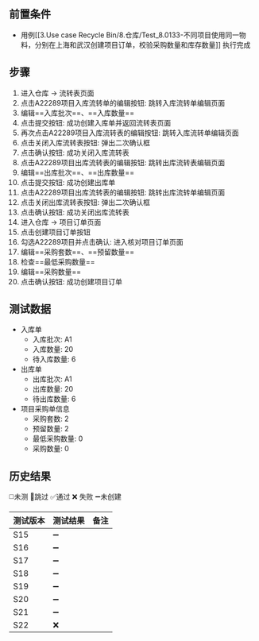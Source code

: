 
## 前置条件

- 用例[[3.Use case Recycle Bin/8.仓库/Test_8.0133-不同项目使用同一物料，分别在上海和武汉创建项目订单，校验采购数量和库存数量]] 执行完成
## 步骤

1. 进入仓库 -> 流转表页面
2. 点击A22289项目入库流转单的编辑按钮: 跳转入库流转单编辑页面
3. 编辑==入库批次==、==入库数量== 
4. 点击提交按钮: 成功创建入库单并返回流转表页面
5. 再次点击A22289项目入库流转表的编辑按钮: 跳转入库流转单编辑页面
6. 点击关闭入库流转表按钮: 弹出二次确认框
7. 点击确认按钮: 成功关闭入库流转表
8. 点击A22289项目出库流转表的编辑按钮: 跳转出库流转表编辑页面
9. 编辑==出库批次==、==出库数量==
10. 点击提交按钮: 成功创建出库单
11. 点击A22289项目出库流转表的编辑按钮: 跳转出库流转单编辑页面
12. 点击关闭出库流转表按钮: 弹出二次确认框
13. 点击确认按钮: 成功关闭出库流转表
14. 进入仓库 -> 项目订单页面
15. 点击创建项目订单按钮
16. 勾选A22289项目并点击确认: 进入核对项目订单页面
17. 编辑==采购套数==、==预留数量== 
18. 检查==最低采购数量== 
19. 编辑==采购数量== 
20. 点击确认按钮: 成功创建项目订单

## 测试数据

- 入库单
	- 入库批次: A1
	- 入库数量: 20
	- 待入库数量: 6
- 出库单
	- 出库批次: A1
	- 出库数量: 20
	- 待出库数量: 6
- 项目采购单信息
	- 采购套数: 2
	- 预留数量: 2
	- 最低采购数量: 0
	- 采购数量: 0

## 历史结果
 ◻️未测    🚫跳过     ✅通过    ❌ 失败    ➖未创建
  
| 测试版本 | 测试结果 | 备注 |
| ---- | ---- | ---- |
| S15 | ➖ |  |
| S16 | ➖ |  |
| S17 | ➖ |  |
| S18 | ➖ |  |
| S19 | ➖ |  |
| S20 | ➖ |  |
| S21 | ➖ |  |
| S22 | ❌ |  |
